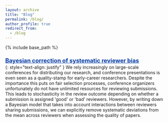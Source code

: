 ```yaml
---
layout: archive
title: "Blog"
permalink: /blog/
author_profile: true
redirect_from:
  - /blog
---
```


{% include base_path %}

<head>
<style>
a.blog:link {
  color: #003CA4;
  background-color: transparent;
  text-decoration: underline;
  font-weight:bold;
}
a.blog:visited {
  color: #003CA4;
  background-color: transparent;
  text-decoration: underline;
  font-weight:bold;
}
</style>
</head>

<p style="padding-bottom:-12px; margin-bottom:-12px; padding-top:8px; margin-top:8px">
<a style="font-size:1.3em" class="blog" href="http://KrisJensen.github.io/files/bias_blog.pdf">
Bayesian correction of systematic reviewer bias
</a>
</p>

{: style="text-align: justify" }
We rely increasingly on large-scale conferences for distributing our research, and conference presentations is even seen as a quality-stamp for early-career researchers.
Despite the importance this puts on fair selection processes, conference organizers unfortunately do not have unlimited resources for reviewing submissions.
This leads to stochasticity in the review outcome depending on whether a submission is assigned 'good' or 'bad' reviewers.
However, by writing down a Bayesian model that takes into account interactions between reviewers sharing submissions, we can explicitly remove systematic deviations from the mean across reviewers when assessing the quality of papers.
